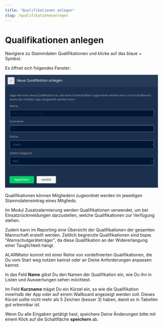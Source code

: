 ```yaml
---
title: "Qualifikationen anlegen"
slug: /qualifikationenanlegen
---
```


# Qualifikationen anlegen

Navigiere zu Stammdaten  Qualifikationen und klicke auf das blaue + Symbol.



Es öffnet sich folgendes Fenster:


![](/img/image-27-1024x753.png)



Qualifikationen können Mitgliedern zugeordnet werden im jeweiligen Stammdateneintrag eines Mitglieds.



Im Modul Zusatzalarmierung werden Qualifikationen verwendet, um bei Einsatzrückmeldungen darzustellen, welche Qualifikationen zur Verfügung stehen.



Zudem kann im Reporting eine Übersicht der Qualifikationen der gesamten Mannschaft erstellt werden. Zeitlich begrenzte Qualifikationen sind bspw. "Atemschutgeräteträger", da diese Qualifikation an der Widererlangung einer Tauglichkeit hängt.



ALARMiator kommt mit einer Reihe von vordefinierten Qualifikationen, die Du vom Start weg nutzen kannst oder an Deine Anforderungen anpassen kannst.



In das Feld **Name** gibst Du den Namen der Qualifikation ein, wie Du ihn in Listen und Auswertungen sehen möchtest.



Im Feld **Kurzname** trägst Du ein Kürzel ein, so wie die Qualifikation innerhalb der App oder auf einem Wallboard angezeigt werden soll. Dieses Kürzel sollte nicht mehr als 5 Zeichen (besser 3) haben, damit es in Tabellen gut erkennbar ist.



Wenn Du alle Eingaben getätigt hast, speichere Deine Änderungen bitte mit einem Klick auf die Schaltfläche **speichern** ab.